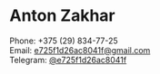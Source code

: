 # Anton Zakhar
Phone: +375 (29) 834-77-25  
Email: e725f1d26ac8041f@gmail.com  
Telegram: [@e725f1d26ac8041f](https://t.me/e725f1d26ac8041f)  
